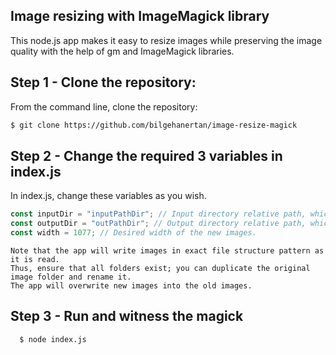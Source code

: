 ## Image resizing with ImageMagick library

This node.js app makes it easy to resize images while preserving the image quality with the help of gm and ImageMagick libraries.

## Step 1 - Clone the repository:

From the command line, clone the repository:

```sh
$ git clone https://github.com/bilgehanertan/image-resize-magick
```

## Step 2 - Change the required 3 variables in index.js

In index.js, change these variables as you wish.
```js
const inputDir = "inputPathDir"; // Input directory relative path, which contains all images.
const outputDir = "outPathDir"; // Output directory relative path, which will be new images written.
const width = 1077; // Desired width of the new images.
```

    Note that the app will write images in exact file structure pattern as it is read. 
    Thus, ensure that all folders exist; you can duplicate the original image folder and rename it. 
    The app will overwrite new images into the old images.

## Step 3 - Run and witness the magick

```sh
  $ node index.js
```